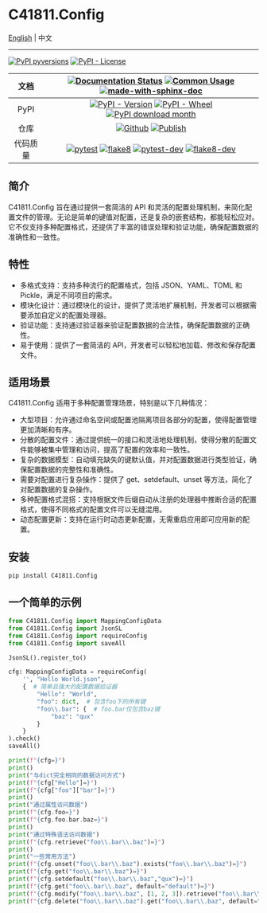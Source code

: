 # C41811.Config

[English](README_EN.md) | 中文

---

[![PyPI pyversions](https://img.shields.io/pypi/pyversions/c41811.config.svg)](https://pypi.python.org/pypi/C41811.Config/)
[![PyPI - License](https://img.shields.io/pypi/l/C41811.Config?color=blue)](https://github.com/C418-11/C41811_Config/blob/main/LICENSE)

|  文档  |                                                                                                                                                                                                                                [![Documentation Status](https://readthedocs.org/projects/c41811config/badge/?version=latest)](https://C41811Config.readthedocs.io) [![Common Usage](https://img.shields.io/badge/%E5%B8%B8%E8%A7%81-%E7%94%A8%E6%B3%95-green?logo=googledocs&logoColor=white)](https://c41811config.readthedocs.io/zh-cn/latest/CommonUsage.html)  [![made-with-sphinx-doc](https://img.shields.io/badge/Made%20with-Sphinx-1f425f.svg)](https://www.sphinx-doc.org/)                                                                                                                                                                                                                                 |
|:----:|:---------------------------------------------------------------------------------------------------------------------------------------------------------------------------------------------------------------------------------------------------------------------------------------------------------------------------------------------------------------------------------------------------------------------------------------------------------------------------------------------------------------------------------------------------------------------------------------------------------------------------------------------------------------------------------------------------------------------------------------------------------------------------------------------------------------------------------------------------------------------------------------------------------------------:|
| PyPI |                                                                                                                                                                                                                                                                                 [![PyPI - Version](https://img.shields.io/pypi/v/C41811.Config)](https://pypi.python.org/pypi/C41811.Config/) [![PyPI - Wheel](https://img.shields.io/pypi/wheel/C41811.Config)](https://pypi.python.org/pypi/C41811.Config/) [![PyPI download month](https://img.shields.io/pypi/dm/c41811.config.svg)](https://pypi.python.org/pypi/C41811.Config/)                                                                                                                                                                                                                                                                                 |
|  仓库  |                                                                                                                                                                                                                                                                                   [![Github](https://img.shields.io/badge/Github-C41811.Config-green?logo=github)](https://github.com/C418-11/C41811_Config/) [![Publish](https://img.shields.io/github/actions/workflow/status/C418-11/C41811_Config/python-publish.yml?logo=github&label=Pubilsh)](https://github.com/C418-11/C41811_Config/actions/workflows/python-publish.yml)                                                                                                                                                                                                                                                                                   |
| 代码质量 | [![pytest](https://img.shields.io/github/actions/workflow/status/C418-11/C41811_Config/python-pytest.yml?logo=github&label=pytest)](https://github.com/C418-11/C41811_Config/actions/workflows/python-pytest.yml) [![flake8](https://img.shields.io/github/actions/workflow/status/C418-11/C41811_Config/python-flake8.yml?logo=github&label=flake8)](https://github.com/C418-11/C41811_Config/actions/workflows/python-flake8.yml) [![pytest-dev](https://img.shields.io/github/actions/workflow/status/C418-11/C41811_Config/python-pytest.yml?branch=develop&logo=github&label=pytest-dev)](https://github.com/C418-11/C41811_Config/actions/workflows/python-pytest.yml) [![flake8-dev](https://img.shields.io/github/actions/workflow/status/C418-11/C41811_Config/python-flake8.yml?branch=develop&logo=github&label=flake8-dev)](https://github.com/C418-11/C41811_Config/actions/workflows/python-flake8.yml) |

## 简介

C41811.Config 旨在通过提供一套简洁的 API
和灵活的配置处理机制，来简化配置文件的管理。无论是简单的键值对配置，还是复杂的嵌套结构，都能轻松应对。它不仅支持多种配置格式，还提供了丰富的错误处理和验证功能，确保配置数据的准确性和一致性。

## 特性

* 多格式支持：支持多种流行的配置格式，包括 JSON、YAML、TOML 和 Pickle，满足不同项目的需求。
* 模块化设计：通过模块化的设计，提供了灵活地扩展机制，开发者可以根据需要添加自定义的配置处理器。
* 验证功能：支持通过验证器来验证配置数据的合法性，确保配置数据的正确性。
* 易于使用：提供了一套简洁的 API，开发者可以轻松地加载、修改和保存配置文件。

## 适用场景

C41811.Config 适用于多种配置管理场景，特别是以下几种情况：

* 大型项目：允许通过命名空间或配置池隔离项目各部分的配置，使得配置管理更加清晰和有序。
* 分散的配置文件：通过提供统一的接口和灵活地处理机制，使得分散的配置文件能够被集中管理和访问，提高了配置的效率和一致性。
* 复杂的数据模型：自动填充缺失的键默认值，并对配置数据进行类型验证，确保配置数据的完整性和准确性。
* 需要对配置进行复杂操作：提供了 get、setdefault、unset 等方法，简化了对配置数据的复杂操作。
* 多种配置格式混搭：支持根据文件后缀自动从注册的处理器中推断合适的配置格式，使得不同格式的配置文件可以无缝混用。
* 动态配置更新：支持在运行时动态更新配置，无需重启应用即可应用新的配置。

## 安装

```commandline
pip install C41811.Config
```

## 一个简单的示例

```python
from C41811.Config import MappingConfigData
from C41811.Config import JsonSL
from C41811.Config import requireConfig
from C41811.Config import saveAll

JsonSL().register_to()

cfg: MappingConfigData = requireConfig(
    '', "Hello World.json",
    {  # 简单且强大的配置数据验证器
        "Hello": "World",
        "foo": dict,  # 包含foo下的所有键
        "foo\\.bar": {  # foo.bar仅包含baz键
            "baz": "qux"
        }
    }
).check()
saveAll()

print(f"{cfg=}")
print()
print("与dict完全相同的数据访问方式")
print(f"{cfg["Hello"]=}")
print(f"{cfg["foo"]["bar"]=}")
print()
print("通过属性访问数据")
print(f"{cfg.foo=}")
print(f"{cfg.foo.bar.baz=}")
print()
print("通过特殊语法访问数据")
print(f"{cfg.retrieve("foo\\.bar\\.baz")=}")
print()
print("一些常用方法")
print(f"{cfg.unset("foo\\.bar\\.baz").exists("foo\\.bar\\.baz")=}")
print(f"{cfg.get("foo\\.bar\\.baz")=}")
print(f"{cfg.setdefault("foo\\.bar\\.baz","qux")=}")
print(f"{cfg.get("foo\\.bar\\.baz", default="default")=}")
print(f"{cfg.modify("foo\\.bar\\.baz", [1, 2, 3]).retrieve("foo\\.bar\\.baz\\[1\\]")=}")
print(f"{cfg.delete("foo\\.bar\\.baz").get("foo\\.bar\\.baz", default="default")=}")
```
